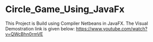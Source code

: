 # Circle_Game_Using_JavaFx
This Project is Build using Compiler Netbeans in JavaFX.
The Visual Demostration link is given below:
https://www.youtube.com/watch?v=QWcBhn0rmVE
